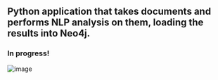 ## Python application that takes documents and performs NLP analysis on them, loading the results into Neo4j. 




### In progress! 

![image](https://user-images.githubusercontent.com/90913666/149382455-cc08804a-b54c-4e66-a81e-a84f6fc86182.png)
